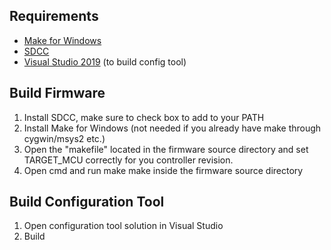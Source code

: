 ## Requirements
* [Make for Windows](http://gnuwin32.sourceforge.net/packages/make.htm)
* [SDCC](http://sdcc.sourceforge.net/)
* [Visual Studio 2019](https://visualstudio.microsoft.com/downloads/) (to build config tool)

## Build Firmware
1. Install SDCC, make sure to check box to add to your PATH
2. Install Make for Windows (not needed if you already have make through cygwin/msys2 etc.)
3. Open the "makefile" located in the firmware source directory and set TARGET_MCU correctly for you controller revision.
3. Open cmd and run make make inside the firmware source directory

## Build Configuration Tool
1. Open configuration tool solution in Visual Studio
2. Build
